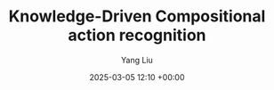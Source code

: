 ---
layout: post
title:  "Knowledge-Driven Compositional action recognition"
date:   2025-03-05 12:10 +00:00
image: images/PR.jpg
categories: research
author: "Yang Liu"
authors: "Yang Liu, Fang Liu, Licheng Jiao, Qianyue Bao, Shuo Li, Lingling Li, Xu Liu"
venue: "Pattern Recognition"
arxiv: 
code: 
website: 
---